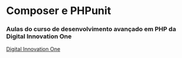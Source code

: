 # Composer e PHPunit
### Aulas do curso de desenvolvimento avançado em PHP da Digital Innovation One

[Digital Innovation One](https://web.digitalinnovation.one/)
